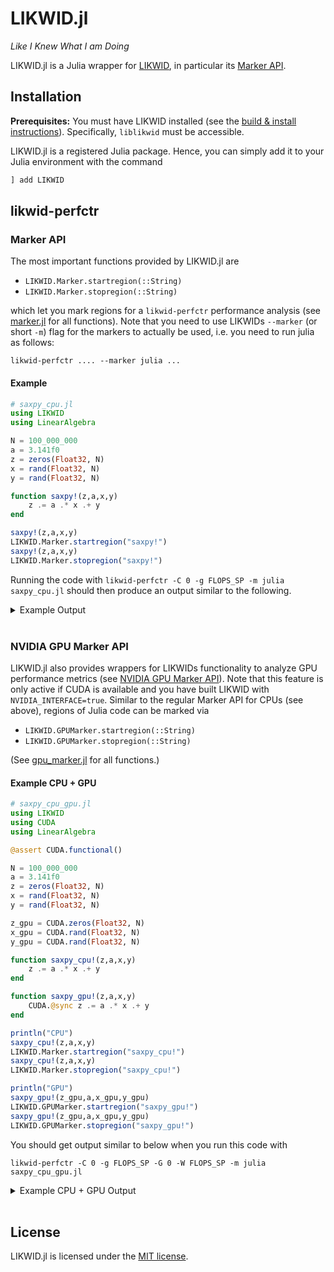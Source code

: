 # LIKWID.jl

*Like I Knew What I am Doing*

LIKWID.jl is a Julia wrapper for [LIKWID](https://github.com/RRZE-HPC/likwid), in particular its [Marker API](https://github.com/RRZE-HPC/likwid/wiki/TutorialMarkerC).

## Installation

**Prerequisites:** You must have LIKWID installed (see the [build & install instructions](https://github.com/RRZE-HPC/likwid#download-build-and-install)). Specifically, `liblikwid` must be accessible.

LIKWID.jl is a registered Julia package. Hence, you can simply add it to your Julia environment with the command
```julia
] add LIKWID
```

## likwid-perfctr

### Marker API

The most important functions provided by LIKWID.jl are
* `LIKWID.Marker.startregion(::String)`
* `LIKWID.Marker.stopregion(::String)`

which let you mark regions for a `likwid-perfctr` performance analysis (see [marker.jl](https://github.com/JuliaPerf/LIKWID.jl/blob/main/src/marker.jl) for all functions). Note that you need to use LIKWIDs `--marker` (or short `-m`) flag for the markers to actually be used, i.e. you need to run julia as follows:
```
likwid-perfctr .... --marker julia ...
```

#### Example
```julia
# saxpy_cpu.jl
using LIKWID
using LinearAlgebra

N = 100_000_000
a = 3.141f0
z = zeros(Float32, N)
x = rand(Float32, N)
y = rand(Float32, N)

function saxpy!(z,a,x,y)
    z .= a .* x .+ y
end

saxpy!(z,a,x,y)
LIKWID.Marker.startregion("saxpy!")
saxpy!(z,a,x,y)
LIKWID.Marker.stopregion("saxpy!")
```

Running the code with `likwid-perfctr -C 0 -g FLOPS_SP -m julia saxpy_cpu.jl` should then produce an output similar to the following.

<details>
<summary>Example Output</summary>

```
--------------------------------------------------------------------------------
CPU name:       AMD EPYC 7402 24-Core Processor                
CPU type:       AMD K17 (Zen2) architecture
CPU clock:      2.80 GHz
WARN: Linux kernel configured with paranoid level 2
WARN: Paranoid level 0 or root access is required to measure Uncore counters
Setup of event ACTUAL_CPU_CLOCK on CPU 0 failed: Permission denied
Setup of event MAX_CPU_CLOCK on CPU 0 failed: Permission denied
--------------------------------------------------------------------------------
WARN: Linux kernel configured with paranoid level 2
WARN: Paranoid level 0 or root access is required to measure Uncore counters
Setup of event ACTUAL_CPU_CLOCK on CPU 0 failed: Permission denied
Setup of event MAX_CPU_CLOCK on CPU 0 failed: Permission denied
--------------------------------------------------------------------------------
Region saxpy!, Group 1: FLOPS_SP
+-------------------+------------+
|    Region Info    | HWThread 0 |
+-------------------+------------+
| RDTSC Runtime [s] |   0.058149 |
|     call count    |          1 |
+-------------------+------------+

+---------------------------+---------+------------+
|           Event           | Counter | HWThread 0 |
+---------------------------+---------+------------+
|      ACTUAL_CPU_CLOCK     |  FIXC1  |          0 |
|       MAX_CPU_CLOCK       |  FIXC2  |          0 |
|    RETIRED_INSTRUCTIONS   |   PMC0  |   64520480 |
|    CPU_CLOCKS_UNHALTED    |   PMC1  |  189116300 |
| RETIRED_SSE_AVX_FLOPS_ALL |   PMC2  |  200000400 |
|           MERGE           |   PMC3  |          0 |
+---------------------------+---------+------------+

+----------------------+------------+
|        Metric        | HWThread 0 |
+----------------------+------------+
|  Runtime (RDTSC) [s] |     0.0581 |
| Runtime unhalted [s] |          0 |
|      Clock [MHz]     |      -     |
|          CPI         |     2.9311 |
|     SP [MFLOP/s]     |  3439.4605 |
+----------------------+------------+
```

</details>
<br>

### NVIDIA GPU Marker API

LIKWID.jl also provides wrappers for LIKWIDs functionality to analyze GPU performance metrics (see [NVIDIA GPU Marker API](https://github.com/RRZE-HPC/likwid/wiki/LIKWID-and-Nvidia-GPUs)). Note that this feature is only active if CUDA is available and you have built LIKWID with `NVIDIA_INTERFACE=true`. Similar to the regular Marker API for CPUs (see above), regions of Julia code can be marked via
* `LIKWID.GPUMarker.startregion(::String)`
* `LIKWID.GPUMarker.stopregion(::String)`

(See [gpu_marker.jl](https://github.com/JuliaPerf/LIKWID.jl/blob/main/src/gpu_marker.jl) for all functions.)

#### Example CPU + GPU
```julia
# saxpy_cpu_gpu.jl
using LIKWID
using CUDA
using LinearAlgebra

@assert CUDA.functional()

N = 100_000_000
a = 3.141f0
z = zeros(Float32, N)
x = rand(Float32, N)
y = rand(Float32, N)

z_gpu = CUDA.zeros(Float32, N)
x_gpu = CUDA.rand(Float32, N)
y_gpu = CUDA.rand(Float32, N)

function saxpy_cpu!(z,a,x,y)
    z .= a .* x .+ y
end

function saxpy_gpu!(z,a,x,y)
    CUDA.@sync z .= a .* x .+ y
end

println("CPU")
saxpy_cpu!(z,a,x,y)
LIKWID.Marker.startregion("saxpy_cpu!")
saxpy_cpu!(z,a,x,y)
LIKWID.Marker.stopregion("saxpy_cpu!")

println("GPU")
saxpy_gpu!(z_gpu,a,x_gpu,y_gpu)
LIKWID.GPUMarker.startregion("saxpy_gpu!")
saxpy_gpu!(z_gpu,a,x_gpu,y_gpu)
LIKWID.GPUMarker.stopregion("saxpy_gpu!")
```

You should get output similar to below when you run this code with

```
likwid-perfctr -C 0 -g FLOPS_SP -G 0 -W FLOPS_SP -m julia saxpy_cpu_gpu.jl
```

<details>
<summary>Example CPU + GPU Output</summary>

```
INFO: You are running LIKWID in a cpuset with 1 CPUs. Taking given IDs as logical ID in cpuset
--------------------------------------------------------------------------------
CPU name:       AMD EPYC 7402 24-Core Processor                
CPU type:       AMD K17 (Zen2) architecture
CPU clock:      2.80 GHz
ERROR - [./src/includes/perfmon_perfevent.h:perfmon_setupCountersThread_perfevent:881] Permission denied.
Setup of event ACTUAL_CPU_CLOCK on CPU 18 failed: Permission denied
ERROR - [./src/includes/perfmon_perfevent.h:perfmon_setupCountersThread_perfevent:881] Permission denied.
Setup of event MAX_CPU_CLOCK on CPU 18 failed: Permission denied
--------------------------------------------------------------------------------
--------------------------------------------------------------------------------
ERROR - [./src/includes/perfmon_perfevent.h:perfmon_setupCountersThread_perfevent:881] Permission denied.
Setup of event ACTUAL_CPU_CLOCK on CPU 18 failed: Permission denied
ERROR - [./src/includes/perfmon_perfevent.h:perfmon_setupCountersThread_perfevent:881] Permission denied.
Setup of event MAX_CPU_CLOCK on CPU 18 failed: Permission denied
CPU
GPU
--------------------------------------------------------------------------------
Region saxpy_cpu!, Group 1: FLOPS_SP
+-------------------+-------------+
|    Region Info    | HWThread 18 |
+-------------------+-------------+
| RDTSC Runtime [s] |    0.060933 |
|     call count    |           1 |
+-------------------+-------------+

+---------------------------+---------+-------------+
|           Event           | Counter | HWThread 18 |
+---------------------------+---------+-------------+
|      ACTUAL_CPU_CLOCK     |  FIXC1  |           0 |
|       MAX_CPU_CLOCK       |  FIXC2  |           0 |
|    RETIRED_INSTRUCTIONS   |   PMC0  |    64275390 |
|    CPU_CLOCKS_UNHALTED    |   PMC1  |   201643900 |
| RETIRED_SSE_AVX_FLOPS_ALL |   PMC2  |   200000400 |
|           MERGE           |   PMC3  |           0 |
+---------------------------+---------+-------------+

+----------------------+-------------+
|        Metric        | HWThread 18 |
+----------------------+-------------+
|  Runtime (RDTSC) [s] |      0.0609 |
| Runtime unhalted [s] |           0 |
|      Clock [MHz]     |      -      |
|          CPI         |      3.1372 |
|     SP [MFLOP/s]     |   3282.2738 |
+----------------------+-------------+

Region saxpy_gpu!, Group 1: FLOPS_SP
+-------------------+----------+
|    Region Info    |   GPU 0  |
+-------------------+----------+
| RDTSC Runtime [s] | 0.008691 |
|     call count    |        1 |
+-------------------+----------+

+----------------------------------------------------+---------+-----------+
|                        Event                       | Counter |   GPU 0   |
+----------------------------------------------------+---------+-----------+
| SMSP_SASS_THREAD_INST_EXECUTED_OP_FADD_PRED_ON_SUM |   GPU0  |         0 |
| SMSP_SASS_THREAD_INST_EXECUTED_OP_FMUL_PRED_ON_SUM |   GPU1  |         0 |
| SMSP_SASS_THREAD_INST_EXECUTED_OP_FFMA_PRED_ON_SUM |   GPU2  | 200000000 |
+----------------------------------------------------+---------+-----------+

+---------------------+------------+
|        Metric       |    GPU 0   |
+---------------------+------------+
| Runtime (RDTSC) [s] |     0.0087 |
|     SP [MFLOP/s]    | 46023.1457 |
+---------------------+------------+
```

</details>
<br>

## License

LIKWID.jl is licensed under the [MIT license](LICENSE).